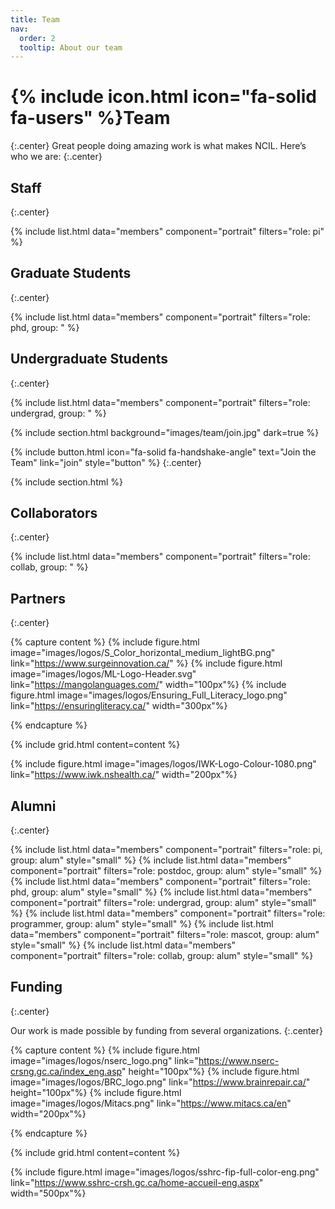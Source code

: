 ```yaml
---
title: Team
nav:
  order: 2
  tooltip: About our team
---
```


# {% include icon.html icon="fa-solid fa-users" %}Team
{:.center}
Great people doing amazing work is what makes NCIL. Here’s who we are:
{:.center}

## Staff
{:.center}

{% include list.html data="members" component="portrait" filters="role: pi" %}

## Graduate Students
{:.center}

{% include list.html data="members" component="portrait" filters="role: phd, group: " %}

## Undergraduate Students
{:.center}

{% include list.html data="members" component="portrait" filters="role: undergrad, group: " %}

{% include section.html background="images/team/join.jpg" dark=true %}

{%
  include button.html
  icon="fa-solid fa-handshake-angle"
  text="Join the Team"
  link="join"
  style="button"
%}
{:.center}

{% include section.html %}

## Collaborators
{:.center}

{% include list.html data="members" component="portrait" filters="role: collab, group: " %}

## Partners
{:.center}

{% capture content %}
{% include figure.html image="images/logos/S_Color_horizontal_medium_lightBG.png" link="https://www.surgeinnovation.ca/" %}
{% include figure.html image="images/logos/ML-Logo-Header.svg" link="https://mangolanguages.com/" width="100px"%}
{% include figure.html image="images/logos/Ensuring_Full_Literacy_logo.png" link="https://ensuringliteracy.ca/" width="300px"%}


{% endcapture %}

{% include grid.html content=content %}

{% include figure.html image="images/logos/IWK-Logo-Colour-1080.png" link="https://www.iwk.nshealth.ca/" width="200px"%}

## Alumni
{:.center}

{% include list.html data="members" component="portrait" filters="role: pi, group: alum" style="small" %}
{% include list.html data="members" component="portrait" filters="role: postdoc, group: alum" style="small" %}
{% include list.html data="members" component="portrait" filters="role: phd, group: alum" style="small" %}
{% include list.html data="members" component="portrait" filters="role: undergrad, group: alum" style="small" %}
{% include list.html data="members" component="portrait" filters="role: programmer, group: alum" style="small" %}
{% include list.html data="members" component="portrait" filters="role: mascot, group: alum" style="small" %}
{% include list.html data="members" component="portrait" filters="role: collab, group: alum" style="small" %}

## Funding
{:.center}

Our work is made possible by funding from several organizations.
{:.center}

{% capture content %}
{% include figure.html image="images/logos/nserc_logo.png" link="https://www.nserc-crsng.gc.ca/index_eng.asp" height="100px"%}
{% include figure.html image="images/logos/BRC_logo.png" link="https://www.brainrepair.ca/" height="100px"%}
{% include figure.html image="images/logos/Mitacs.png" link="https://www.mitacs.ca/en" width="200px"%}

{% endcapture %}

{% include grid.html content=content %}

{% include figure.html image="images/logos/sshrc-fip-full-color-eng.png" link="https://www.sshrc-crsh.gc.ca/home-accueil-eng.aspx" width="500px"%}
